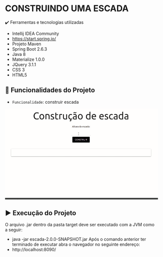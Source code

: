 
# CONSTRUINDO UMA ESCADA


:heavy_check_mark: Ferramentas e tecnologias utilizadas

* Intellij IDEA Community
* https://start.spring.io/
* Projeto Maven
* Spring Boot 2.6.3
* Java 8
* Materialize 1.0.0
* JQuery 3.1.1
* CSS 3
* HTML5
 

## :hammer: Funcionalidades do Projeto

- `Funcionalidade`: construir escada

![construindo escada](escada_funcionando.gif)

## :arrow_forward: Execução do Projeto

O arquivo  .jar dentro da pasta target deve ser executado com a JVM como a seguir: 
* java -jar escada-2.0.0-SNAPSHOT.jar
Após o comando anterior ter terminado de executar abra o navegador no seguinte endereço:
* http://localhost:8090/




